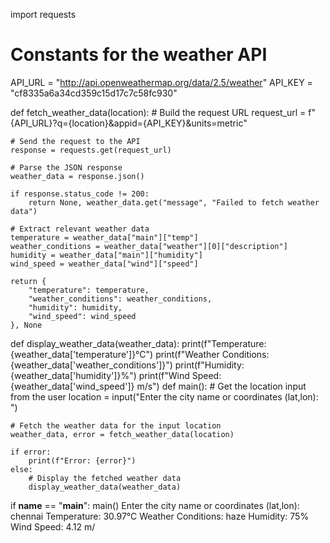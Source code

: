import requests
# Constants for the weather API
API_URL = "http://api.openweathermap.org/data/2.5/weather"
API_KEY = "cf8335a6a34cd359c15d17c7c58fc930"

def fetch_weather_data(location):
    # Build the request URL
    request_url = f"{API_URL}?q={location}&appid={API_KEY}&units=metric"

    # Send the request to the API
    response = requests.get(request_url)

    # Parse the JSON response
    weather_data = response.json()

    if response.status_code != 200:
        return None, weather_data.get("message", "Failed to fetch weather data")

    # Extract relevant weather data
    temperature = weather_data["main"]["temp"]
    weather_conditions = weather_data["weather"][0]["description"]
    humidity = weather_data["main"]["humidity"]
    wind_speed = weather_data["wind"]["speed"]

    return {
        "temperature": temperature,
        "weather_conditions": weather_conditions,
        "humidity": humidity,
        "wind_speed": wind_speed
    }, None

def display_weather_data(weather_data):
    print(f"Temperature: {weather_data['temperature']}°C")
    print(f"Weather Conditions: {weather_data['weather_conditions']}")
    print(f"Humidity: {weather_data['humidity']}%")
    print(f"Wind Speed: {weather_data['wind_speed']} m/s")
def main():
    # Get the location input from the user
    location = input("Enter the city name or coordinates (lat,lon): ")

    # Fetch the weather data for the input location
    weather_data, error = fetch_weather_data(location)

    if error:
        print(f"Error: {error}")
    else:
        # Display the fetched weather data
        display_weather_data(weather_data)

if __name__ == "__main__":
    main()
Enter the city name or coordinates (lat,lon): chennai
Temperature: 30.97°C
Weather Conditions: haze
Humidity: 75%
Wind Speed: 4.12 m/
